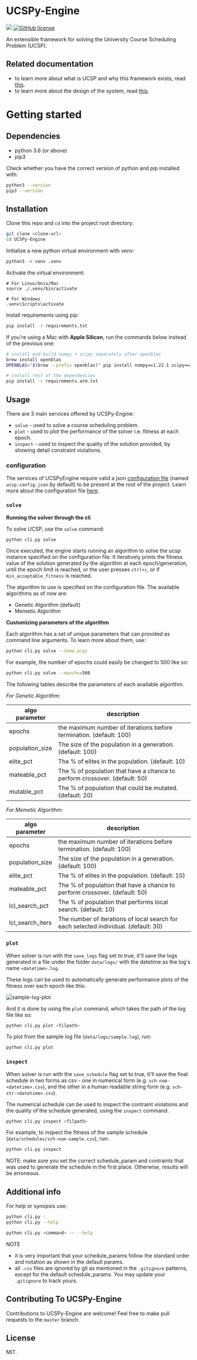 # UCSPy-Engine

![](https://travis-ci.com/AluBhorta/UCSPy-Engine.svg?branch=master) [![GitHub license](https://img.shields.io/badge/license-MIT-blue.svg)](https://github.com/AluBhorta/UCSPy-Engine/blob/master/LICENSE)

An extensible framework for solving the University Course Scheduling Problem (UCSP).

## Related documentation

- to learn more about what is UCSP and why this framework exists, read [this](docs/about_ucsp.md).
- to learn more about the design of the system, read [this](docs/design.md).

# Getting started

## Dependencies

- python 3.6 (or above)
- pip3

Check whether you have the correct version of python and pip installed with:

```bash
python3 --version
pip3 --version
```

## Installation

Clone this repo and `cd` into the project root directory:

```bash
git clone <clone-url>
cd UCSPy-Engine
```

Initialize a new python virtual environment with venv:

```bash
python3 -m venv .venv
```

Activate the virtual environment:

```
# For Linux/Unix/Mac
source ./.venv/bin/activate

# For Windows
.venv\Scripts\activate
```

Install requirements using pip:

```bash
pip install -r requirements.txt
```

If you're using a Mac with **Apple Silicon**, run the commands below instead of the previous one:

```bash
# install and build numpy + scipy separately after openblas
brew install openblas
OPENBLAS="$(brew --prefix openblas)" pip install numpy==1.22.1 scipy==1.7.3

# install rest of the dependencies
pip install -r requirements.arm.txt
```

## Usage

There are 3 main services offered by UCSPy-Engine:

- `solve` - used to solve a course scheduling problem.
- `plot` - used to plot the performance of the solver i.e. fitness at each epoch.
- `inspect` - used to inspect the quality of the solution provided, by showing detail constraint violations.

### configuration

The services of UCSPyEngine require valid a json [configuration file](ucsp.config.json) (named `ucsp.config.json` by default) to be present at the root of the project. Learn more about the configuration file [here](docs/configuration.md).

### `solve`

**Running the solver through the cli**

To solve UCSP, use the `solve` command:

```bash
python cli.py solve
```

Once executed, the engine starts running an algorithm to solve the ucsp instance specified on the configuration file. It iteratively prints the fitness value of the solution generated by the algorithm at each epoch/generation, until the epoch limit is reached, or the user presses `ctrl+c`, or if `min_acceptable_fitness` is reached.

The algorithm to use is specified on the configuration file. The available algorithms as of now are:

- Genetic Algorithm (default)
- Memetic Algorithm

**Customizing parameters of the algorithm**

Each algorithm has a set of unique parameters that can provided as command line arguments. To learn more about them, use:

```bash
python cli.py solve --show_args
```

For example, the number of epochs could easily be changed to 500 like so:

```bash
python cli.py solve --epochs=500
```

The following tables describe the parameters of each available algorithm.

*For Genetic Algorithm:*

| algo parameter  | description                                                                |
| --------------- | -------------------------------------------------------------------------- |
| epochs          | the maximum number of iterations before termination. (default: 100)        |
| population_size | The size of the population in a generation. (default: 100)                 |
| elite_pct       | The % of elites in the population. (default: 10)                           |
| mateable_pct    | The % of population that have a chance to perform crossover. (default: 50) |
| mutable_pct     | The % of population that could be mutated. (default: 20)                   |

*For Memetic Algorithm:*

| algo parameter   | description                                                                          |
| ---------------- | ------------------------------------------------------------------------------------ |
| epochs           | the maximum number of iterations before termination. (default: 100)                  |
| population_size  | The size of the population in a generation. (default: 100)                           |
| elite_pct        | The % of elites in the population. (default: 10)                                     |
| mateable_pct     | The % of population that have a chance to perform crossover. (default: 50)           |
| lcl_search_pct   | The % of population that performs local search. (default: 10)                        |
| lcl_search_iters | The number of iterations of local search for each selected individual. (default: 30) |

### `plot`

When solver is run with the `save_logs` flag set to true, it'll save the logs generated in a file under the folder `data/logs/` with the datetime as the log's name `<datetime>.log`.

These logs can be used to automatically generate performance plots of the fitness over each epoch like this:

![sample-log-plot](data/img/sample-log-plot.png)

And it is done by using the `plot` command, which takes the path of the log file like so:

```bash
python cli.py plot <filpath>
```

To plot from the sample log file (`data/logs/sample.log`), run:

```bash
python cli.py plot
```

### `inspect`

When solver is run with the `save_schedule` flag set to true, it'll save the final schedule in two forms as csv - one in numerical form (e.g. `sch-num-<datetime>.csv`), and the other in a human readable string form (e.g. `sch-str-<datetime>.csv`).

The numerical schedule can be used to inspect the contraint violations and the quality of the schedule generated, using the `inspect` command.

```bash
python cli.py inspect <filpath>
```

For example, to inspect the fitness of the sample schedule (`data/schedules/sch-num-sample.csv`), run:

```bash
python cli.py inspect
```

NOTE: make sure you set the correct schedule_param and contraints that was used to generate the schedule in the first place. Otherwise, results will be erroneous.

## Additional info

For help or synopsis use:

```bash
python cli.py -
python cli.py --help

python cli.py <command> -- --help
```

NOTE

- it is very important that your schedule_params follow the standard order and notation as shown in the default params.
- all `.csv` files are ignored by git as mentioned in the `.gitignore` patterns, except for the default schedule_params. You may update your `.gitignore` to track yours.

## Contributing To UCSPy-Engine

Contributions to UCSPy-Engine are welcome! Feel free to make pull requests to the `master` branch.

## License

MIT.
